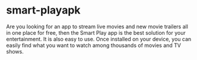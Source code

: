 # smart-playapk
Are you looking for an app to stream live movies and new movie trailers all in one place for free, then the Smart Play app is the best solution for your entertainment. It is also easy to use. Once installed on your device, you can easily find what you want to watch among thousands of movies and TV shows.
